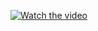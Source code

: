 [![Watch the video](https://raw.githubusercontent.com/kelhills/hackbio/main/Project_Phase_Proposal_Presentation/thumbnail.png)](https://raw.githubusercontent.com/kelhills/hackbio/main/Project_Phase_Proposal_Presentation/HackolitE1.mp4)

